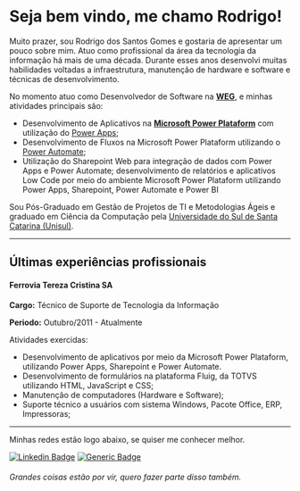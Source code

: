 # Seja bem vindo, me chamo Rodrigo!

Muito prazer, sou Rodrigo dos Santos Gomes e gostaria de apresentar um pouco sobre mim. Atuo como profissional da área da tecnologia da informação há mais de uma década. Durante esses anos desenvolvi muitas habilidades voltadas a infraestrutura, manutenção de hardware e software e técnicas de desenvolvimento.

No momento atuo como Desenvolvedor de Software na **[WEG](https://www.weg.net/)**, e minhas atividades principais são: 

* Desenvolvimento de Aplicativos na **[Microsoft Power Plataform](https://powerplatform.microsoft.com/pt-br/)** com utilização do [Power Apps](https://powerplatform.microsoft.com/pt-br/power-apps/);
* Desenvolvimento de Fluxos na Microsoft Power Plataform utilizando o [Power Automate](https://powerplatform.microsoft.com/pt-br/power-automate/);
* Utilização do Sharepoint Web para integração de dados com Power Apps e Power Automate;
desenvolvimento de relatórios e aplicativos Low Code por meio do ambiente Microsoft Power Plataform utilizando Power Apps, Sharepoint, Power Automate e Power BI

Sou Pós-Graduado em Gestão de Projetos de TI e Metodologias Ágeis e graduado em Ciência da Computação pela [Universidade do Sul de Santa Catarina (Unisul)](https://www.unisul.br). 

---
## Últimas experiências profissionais

#### Ferrovia Tereza Cristina SA

**Cargo:** Técnico de Suporte de Tecnologia da Informação

**Periodo:** Outubro/2011 - Atualmente

Atividades exercidas:
- Desenvolvimento de aplicativos por meio da Microsoft Power Plataform, utilizando Power Apps, Sharepoint e Power Automate.
- Desenvolvimento de formulários na plataforma Fluig, da TOTVS utilizando HTML, JavaScript e CSS;
- Manutenção de computadores (Hardware e Software);
- Suporte técnico a usuários com sistema Windows, Pacote Office, ERP, Impressoras;

---

Minhas redes estão logo abaixo, se quiser me conhecer melhor.

[![Linkedin Badge](https://img.shields.io/badge/-LinkedIn-0A66C2?style=flat-square&labelColor=0A66C2&logo=Linkedin&logoColor=white&link=https://www.linkedin.com/in/rodrigodossantosgomes/)](https://www.linkedin.com/in/rodrigodossantosgomes/)
[![Generic Badge](https://img.shields.io/badge/%F0%9F%9A%80-Rocketseat-8257E6?style=flat-square&labelColor=8257E6&logo=%F0%9F%9A%80&logoColor=white&link=https://app.rocketseat.com.br/me/rodrigodossantosgomes)](https://app.rocketseat.com.br/me/rodrigodossantosgomes)


###### *Grandes coisas estão por vir, quero fazer parte disso também.*
